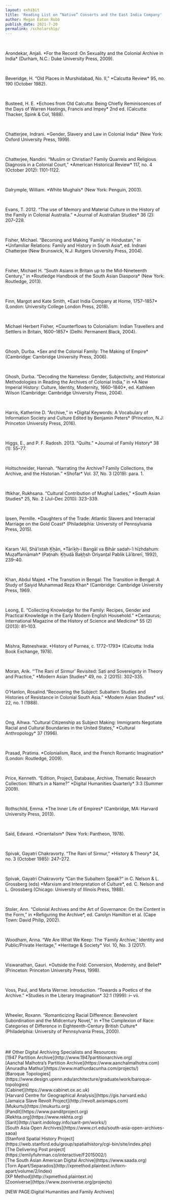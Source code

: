 ```yaml
---
layout: exhibit
title: 'Reading List on “Native” Consorts and the East India Company'
author: Megan Eaton Robb
publish_date: 2021-7-20
permalink: /scholarship/
---
```

<br>
<p>Arondekar, Anjali. *For the Record: On Sexuality and the Colonial Archive in India* (Durham, N.C.: Duke University Press, 2009).</p>
<br>
<p>Beveridge, ​​H. “Old Places in Murshidabad, No. II,” *Calcutta Review* 95, no. 190 (October 1982).</p>
<br>
<p>Busteed, H. E. *Echoes from Old Calcutta: Being Chiefly Reminiscences of the Days of Warren Hastings, Francis and Impey* 2nd ed. (Calcutta: Thacker, Spink & Col, 1888).</p>
<br>
<p>Chatterjee, Indrani. *Gender, Slavery and Law in Colonial India* (New York: Oxford University Press, 1999).</p>
<br>
<p>Chatterjee, Nandini. “Muslim or Christian? Family Quarrels and Religious Diagnosis in a Colonial Court,” *American Historical Review* 117, no. 4 (October 2012): 1101-1122.</p>
<br>
<p>Dalrymple, William. *White Mughals* (New York: Penguin, 2003).</p>
<br>
<p>Evans, T. 2012. “The use of Memory and Material Culture in the History of the Family in Colonial Australia.” *Journal of Australian Studies* 36 (2): 207–228.</p>
<br>
<p>Fisher, Michael. “Becoming and Making ‘Family’ in Hindustan,” in *Unfamiliar Relations: Family and History in South Asia*, ed. Indrani Chatterjee (New Brunswick, N.J: Rutgers University Press, 2004).</p>
<br>
<p>Fisher, Michael H. “South Asians in Britain up to the Mid-Nineteenth Century,” in *Routledge Handbook of the South Asian Diaspora* (New York: Routledge, 2013).</p>
<br>
<p>Finn, Margot and Kate Smith, *East India Company at Home, 1757–1857* (London: University College London Press, 2018).</p>
<br>
<p>Michael Herbert Fisher, *Counterflows to Colonialism: Indian Travellers and Settlers in Britain, 1600–1857* (Delhi: Permanent Black, 2004).</p>
<br>
<p>Ghosh, Durba. *Sex and the Colonial Family: The Making of Empire* (Cambridge: Cambridge University Press, 2006).</p>
<br>
<p>Ghosh, Durba. “Decoding the Nameless: Gender, Subjectivity, and Historical Methodologies in Reading the Archives of Colonial India,” in *A New Imperial History: Culture, Identity, Modernity, 1660–1840*, ed. Kathleen Wilson (Cambridge: Cambridge University Press, 2004).</p>
<br>
<p>Harris, Katherine D. “Archive,” in *Digital Keywords: A Vocabulary of Information Society and Culture Edited by Benjamin Peters* (Princeton, N.J: Princeton University Press, 2016).</p>
<br>
<p>Higgs, E., and P. F. Radosh. 2013. “Quilts.” *Journal of Family History* 38 (1): 55–77.</p>
<br>
<p>Holtschneider, Hannah. “Narrating the Archive? Family Collections, the Archive, and the Historian.” *Shofar* Vol. 37, No. 3 (2019): para. 1.</p>
<br>
<p>Iftikhar, Rukhsana. “Cultural Contribution of Mughal Ladies,” *South Asian Studies* 25, No. 2 (Jul–Dec 2010): 323–339.</p>
<br>
<p>Ipsen, Pernille. *Daughters of the Trade: Atlantic Slavers and Interracial Marriage on the Gold Coast* (Philadelphia: University of Pennsylvania Press, 2015).</p>
<br>
<p>Karam ʻAlī, Shāʼistah Ḵẖān, *Tārīḵẖ-i Bangāl va Bihār sadah-ʾi hīzhdahum: Muẓaffarnāmah* (Paṭnah: Ḵẖudā Baḵẖsh Oriyanṭal Pablik Lāʾibrerī, 1992), 239–40.</p>
<br>
<p>Khan, Abdul Majed. *The Transition in Bengal: The Transition in Bengal: A Study of Saiyid Muhammad Reza Khan* (Cambridge: Cambridge University Press, 1969.</p>
<br>
<p>Leong, E.  “Collecting Knowledge for the Family: Recipes, Gender and Practical Knowledge in the Early Modern English Household.” *Centaurus; International Magazine of the History of Science and Medicine* 55 (2) (2013): 81–103.</p>
<br>
<p>Mishra, Ratneshwar. *History of Purnea, c. 1772–1793* (Calcutta: India Book Exchange, 1978).</p>
<br>
<p>Moran, Arik. “‘The Rani of Sirmur’ Revisited: Sati and Sovereignty in Theory and Practice,” *Modern Asian Studies* 49, no. 2 (2015): 302–335.</p>
<br>
O’Hanlon, Rosalind.“Recovering the Subject: Subaltern Studies and Histories of Resistance in Colonial South Asia.” *Modern Asian Studies* vol. 22, no. 1 (1988).</p>
<br>
<p>Ong, Aihwa. “Cultural Citizenship as Subject Making: Immigrants Negotiate Racial and Cultural Boundaries in the United States,” *Cultural Anthropology* 37 (1996).</p>
<br>
<p>Prasad, Pratima. *Colonialism, Race, and the French Romantic Imagination* (London: Routledge, 2009).</p>
<br>
<p>Price, Kenneth. “Edition, Project, Database, Archive, Thematic Research Collection: What’s in a Name?” *Digital Humanities Quarterly* 3:3 (Summer 2009).</p>
<br>
<p>Rothschild, Emma. *The Inner Life of Empires* (Cambridge, MA: Harvard University Press, 2013).</p>
<br>
<p>Said, Edward. *Orientalism* (New York: Pantheon, 1978).</p>
<br>
<p>Spivak, Gayatri Chakravorty. “The Rani of Sirmur,” *History & Theory* 24, no. 3 (October 1985): 247–272.</p>
<br>
<p>Spivak, Gayatri Chakravorty “Can the Subaltern Speak?” in C. Nelson & L. Grossberg (eds) *Marxism and Interpretation of Culture*, ed. C. Nelson and L. Grossberg (Chicago: University of Illinois Press, 1988).</p>
<br>
<p>Stoler, Ann. “Colonial Archives and the Art of Governance: On the Content in the Form,” in *Refiguring the Archive*, ed. Carolyn Hamilton et al. (Cape Town: David Philip, 2002).</p>
<br>
<p>Woodham, Anna. “We Are What We Keep: The ‘Family Archive,’ Identity and Public/Private Heritage,” *Heritage & Society* Vol. 10, No. 3 (2017).</p>
<br>
<p>Viswanathan, Gauri. *Outside the Fold: Conversion, Modernity, and Belief* (Princeton: Princeton University Press, 1998).​​</p>
<br>
<p>Voss, Paul, and Marta Werner. Introduction. “Towards a Poetics of the Archive.” *Studies in the Literary Imagination* 32:1 (1999): i– vii.</p>
<br>
<p>Wheeler, Roxann. “Romanticizing Racial Difference: Benevolent Subordination and the Midcentury Novel,” in *The Complexion of Race: Categories of Difference in Eighteenth-Century British Culture* (Philadelphia: University of Pennsylvania Press, 2000).</p>
<br>
<br>
## Other Digital Archiving Specialists and Resources:
<br>
[1947 Partition Archive](http://www.1947partitionarchive.org)
<br>
[Aanchal Malhotra’s Partition Archive](https://www.aanchalmalhotra.com)
<br>
[Anuradha Mathur](https://www.mathurdacunha.com/projects/)
<br>
[Baroque Topologies](https://www.design.upenn.edu/architecture/graduate/work/baroque-topologies)
<br>
[Cabinet](https://www.cabinet.ox.ac.uk)
<br>
[Harvard Centre for Geographical Analysis](https://gis.harvard.edu)
<br>
[Jamaica Slave Revolt Project](http://revolt.axismaps.com)
<br>
[Mukurtu](https://mukurtu.org)
<br>
[Pandit](https://www.panditproject.org)
<br>
[Rekhta.org](https://www.rekhta.org)
<br>
[Sarit](http://sarit.indology.info/sarit-pm/works/)
<br>
[South Asia Open Archives](https://www.crl.edu/south-asia-open-archives-saoa)
<br>
[Stanford Spatial History Project](https://web.stanford.edu/group/spatialhistory/cgi-bin/site/index.php)
<br>
[The Delivering Post project](https://emilyfuhrman.co/interactive/F2015002/)
<br>
[The South Asian American Digital Archive](https://www.saada.org)
<br>
[Torn Apart/Separados](http://xpmethod.plaintext.in/torn-apart/volume/2/index)
<br>
[XP Method](http://xpmethod.plaintext.in)
<br>
[Zooniverse](https://www.zooniverse.org/projects)
<br>

[NEW PAGE:Digital Humanities and Family Archives]
